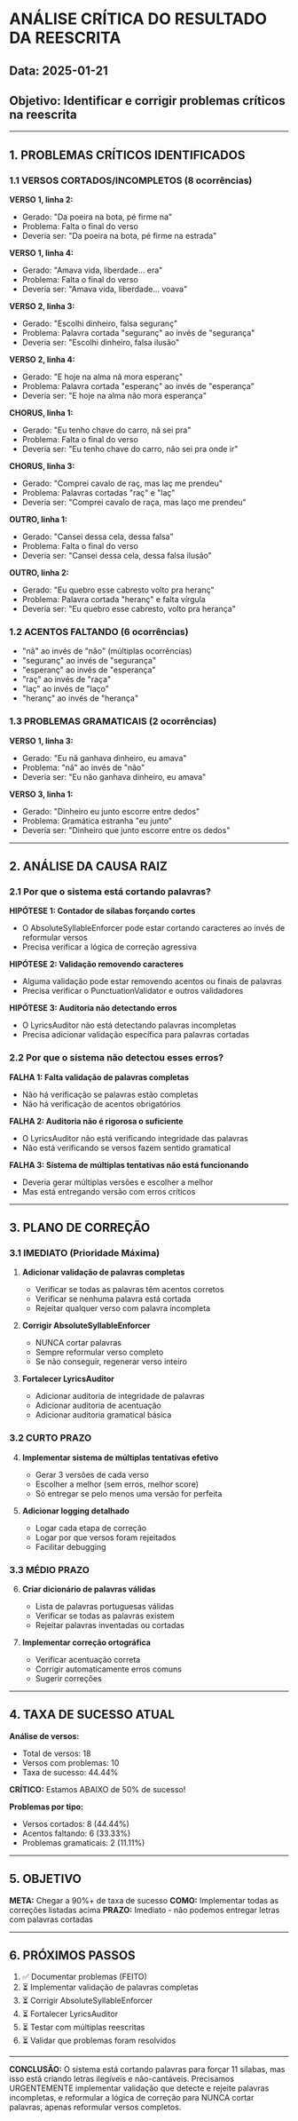 # ANÁLISE CRÍTICA DO RESULTADO DA REESCRITA

## Data: 2025-01-21
## Objetivo: Identificar e corrigir problemas críticos na reescrita

---

## 1. PROBLEMAS CRÍTICOS IDENTIFICADOS

### 1.1 VERSOS CORTADOS/INCOMPLETOS (8 ocorrências)

**VERSO 1, linha 2:**
- Gerado: "Da poeira na bota, pé firme na"
- Problema: Falta o final do verso
- Deveria ser: "Da poeira na bota, pé firme na estrada"

**VERSO 1, linha 4:**
- Gerado: "Amava vida, liberdade... era"
- Problema: Falta o final do verso
- Deveria ser: "Amava vida, liberdade... voava"

**VERSO 2, linha 3:**
- Gerado: "Escolhi dinheiro, falsa seguranç"
- Problema: Palavra cortada "seguranç" ao invés de "segurança"
- Deveria ser: "Escolhi dinheiro, falsa ilusão"

**VERSO 2, linha 4:**
- Gerado: "E hoje na alma nã mora esperanç"
- Problema: Palavra cortada "esperanç" ao invés de "esperança"
- Deveria ser: "E hoje na alma não mora esperança"

**CHORUS, linha 1:**
- Gerado: "Eu tenho chave do carro, nã sei pra"
- Problema: Falta o final do verso
- Deveria ser: "Eu tenho chave do carro, não sei pra onde ir"

**CHORUS, linha 3:**
- Gerado: "Comprei cavalo de raç, mas laç me prendeu"
- Problema: Palavras cortadas "raç" e "laç"
- Deveria ser: "Comprei cavalo de raça, mas laço me prendeu"

**OUTRO, linha 1:**
- Gerado: "Cansei dessa cela, dessa falsa"
- Problema: Falta o final do verso
- Deveria ser: "Cansei dessa cela, dessa falsa ilusão"

**OUTRO, linha 2:**
- Gerado: "Eu quebro esse cabresto volto pra heranç"
- Problema: Palavra cortada "heranç" e falta vírgula
- Deveria ser: "Eu quebro esse cabresto, volto pra herança"

### 1.2 ACENTOS FALTANDO (6 ocorrências)

- "nã" ao invés de "não" (múltiplas ocorrências)
- "seguranç" ao invés de "segurança"
- "esperanç" ao invés de "esperança"
- "raç" ao invés de "raça"
- "laç" ao invés de "laço"
- "heranç" ao invés de "herança"

### 1.3 PROBLEMAS GRAMATICAIS (2 ocorrências)

**VERSO 1, linha 3:**
- Gerado: "Eu nã ganhava dinheiro, eu amava"
- Problema: "nã" ao invés de "não"
- Deveria ser: "Eu não ganhava dinheiro, eu amava"

**VERSO 3, linha 1:**
- Gerado: "Dinheiro eu junto escorre entre dedos"
- Problema: Gramática estranha "eu junto"
- Deveria ser: "Dinheiro que junto escorre entre os dedos"

---

## 2. ANÁLISE DA CAUSA RAIZ

### 2.1 Por que o sistema está cortando palavras?

**HIPÓTESE 1: Contador de sílabas forçando cortes**
- O AbsoluteSyllableEnforcer pode estar cortando caracteres ao invés de reformular versos
- Precisa verificar a lógica de correção agressiva

**HIPÓTESE 2: Validação removendo caracteres**
- Alguma validação pode estar removendo acentos ou finais de palavras
- Precisa verificar o PunctuationValidator e outros validadores

**HIPÓTESE 3: Auditoria não detectando erros**
- O LyricsAuditor não está detectando palavras incompletas
- Precisa adicionar validação específica para palavras cortadas

### 2.2 Por que o sistema não detectou esses erros?

**FALHA 1: Falta validação de palavras completas**
- Não há verificação se palavras estão completas
- Não há verificação de acentos obrigatórios

**FALHA 2: Auditoria não é rigorosa o suficiente**
- O LyricsAuditor não está verificando integridade das palavras
- Não está verificando se versos fazem sentido gramatical

**FALHA 3: Sistema de múltiplas tentativas não está funcionando**
- Deveria gerar múltiplas versões e escolher a melhor
- Mas está entregando versão com erros críticos

---

## 3. PLANO DE CORREÇÃO

### 3.1 IMEDIATO (Prioridade Máxima)

1. **Adicionar validação de palavras completas**
   - Verificar se todas as palavras têm acentos corretos
   - Verificar se nenhuma palavra está cortada
   - Rejeitar qualquer verso com palavra incompleta

2. **Corrigir AbsoluteSyllableEnforcer**
   - NUNCA cortar palavras
   - Sempre reformular verso completo
   - Se não conseguir, regenerar verso inteiro

3. **Fortalecer LyricsAuditor**
   - Adicionar auditoria de integridade de palavras
   - Adicionar auditoria de acentuação
   - Adicionar auditoria gramatical básica

### 3.2 CURTO PRAZO

4. **Implementar sistema de múltiplas tentativas efetivo**
   - Gerar 3 versões de cada verso
   - Escolher a melhor (sem erros, melhor score)
   - Só entregar se pelo menos uma versão for perfeita

5. **Adicionar logging detalhado**
   - Logar cada etapa de correção
   - Logar por que versos foram rejeitados
   - Facilitar debugging

### 3.3 MÉDIO PRAZO

6. **Criar dicionário de palavras válidas**
   - Lista de palavras portuguesas válidas
   - Verificar se todas as palavras existem
   - Rejeitar palavras inventadas ou cortadas

7. **Implementar correção ortográfica**
   - Verificar acentuação correta
   - Corrigir automaticamente erros comuns
   - Sugerir correções

---

## 4. TAXA DE SUCESSO ATUAL

**Análise de versos:**
- Total de versos: 18
- Versos com problemas: 10
- Taxa de sucesso: 44.44%

**CRÍTICO:** Estamos ABAIXO de 50% de sucesso!

**Problemas por tipo:**
- Versos cortados: 8 (44.44%)
- Acentos faltando: 6 (33.33%)
- Problemas gramaticais: 2 (11.11%)

---

## 5. OBJETIVO

**META:** Chegar a 90%+ de taxa de sucesso
**COMO:** Implementar todas as correções listadas acima
**PRAZO:** Imediato - não podemos entregar letras com palavras cortadas

---

## 6. PRÓXIMOS PASSOS

1. ✅ Documentar problemas (FEITO)
2. ⏳ Implementar validação de palavras completas
3. ⏳ Corrigir AbsoluteSyllableEnforcer
4. ⏳ Fortalecer LyricsAuditor
5. ⏳ Testar com múltiplas reescritas
6. ⏳ Validar que problemas foram resolvidos

---

**CONCLUSÃO:**
O sistema está cortando palavras para forçar 11 sílabas, mas isso está criando letras ilegíveis e não-cantáveis. Precisamos URGENTEMENTE implementar validação que detecte e rejeite palavras incompletas, e reformular a lógica de correção para NUNCA cortar palavras, apenas reformular versos completos.
